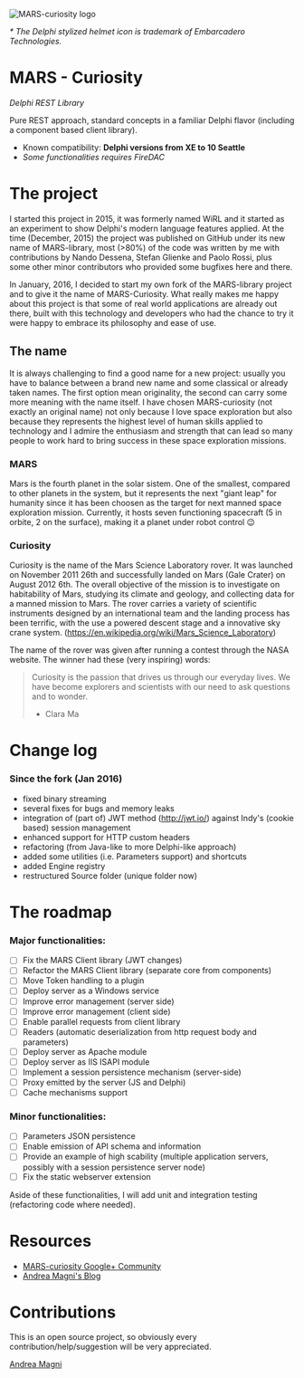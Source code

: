 ![MARS-curiosity logo](http://www.andreamagni.eu/images/MARS-Curiosity-d.png)

_\* The Delphi stylized helmet icon is trademark of Embarcadero Technologies._

# MARS - Curiosity
*Delphi REST Library*

Pure REST approach, standard concepts in a familiar Delphi flavor (including a component based client library).

- Known compatibility: **Delphi versions from XE to 10 Seattle**
- *Some functionalities requires FireDAC*

# The project

I started this project in 2015, it was formerly named WiRL and it started as an experiment to show Delphi's modern language features applied.
At the time (December, 2015) the project was published on GitHub under its new name of MARS-library, most (>80%) of the code was written by me with contributions by Nando Dessena, Stefan Glienke and Paolo Rossi, plus some other minor contributors who provided some bugfixes here and there.

In January, 2016, I decided to start my own fork of the MARS-library project and to give it the name of MARS-Curiosity.
What really makes me happy about this project is that some of real world applications are already out there, built with this technology and developers who had the chance to try it were happy to embrace its philosophy and ease of use.

## The name

It is always challenging to find a good name for a new project: usually you have to balance between a brand new name and some classical or already taken names. The first option mean originality, the second can carry some more meaning with the name itself.
I have chosen MARS-curiosity (not exactly an original name) not only because I love space exploration but also because they represents the highest level of human skills applied to technology and I admire the enthusiasm and strength that can lead so many people to work hard to bring success in these space exploration missions.

### MARS

Mars is the fourth planet in the solar sistem. One of the smallest, compared to other planets in the system, but it represents the next "giant leap" for humanity since it has been choosen as the target for next manned space exploration mission. Currently, it hosts seven functioning spacecraft (5 in orbite, 2 on the surface), making it a planet under robot control :wink:

### Curiosity
Curiosity is the name of the Mars Science Laboratory rover. It was launched on November 2011 26th and successfully landed on Mars (Gale Crater) on August 2012 6th.
The overall objective of the mission is to investigate on habitability of Mars, studying its climate and geology, and collecting data for a manned mission to Mars. The rover carries a variety of scientific instruments designed by an international team and the landing process has been terrific, with the use a powered descent stage and a innovative sky crane system. (https://en.wikipedia.org/wiki/Mars_Science_Laboratory)

The name of the rover was given after running a contest through the NASA website. The winner had these (very inspiring) words:
> Curiosity is the passion that drives us through our everyday lives. We have become explorers and scientists with our need to ask questions and to wonder.
> - Clara Ma

# Change log
### Since the fork (Jan 2016)
- fixed binary streaming
- several fixes for bugs and memory leaks
- integration of (part of) JWT method (http://jwt.io/) against Indy's (cookie based) session management
- enhanced support for HTTP custom headers
- refactoring (from Java-like to more Delphi-like approach)
- added some utilities (i.e. Parameters support) and shortcuts
- added Engine registry
- restructured Source folder (unique folder now)

# The roadmap

### Major functionalities:
- [ ] Fix the MARS Client library (JWT changes)
- [ ] Refactor the MARS Client library (separate core from components)
- [ ] Move Token handling to a plugin
- [ ] Deploy server as a Windows service
- [ ] Improve error management (server side)
- [ ] Improve error management (client side)
- [ ] Enable parallel requests from client library
- [ ] Readers (automatic deserialization from http request body and parameters)
- [ ] Deploy server as Apache module
- [ ] Deploy server as IIS ISAPI module 
- [ ] Implement a session persistence mechanism (server-side)
- [ ] Proxy emitted by the server (JS and Delphi)
- [ ] Cache mechanisms support

### Minor functionalities:
- [ ] Parameters JSON persistence
- [ ] Enable emission of API schema and information
- [ ] Provide an example of high scability (multiple application servers, possibly with a session persistence server node)
- [ ] Fix the static webserver extension

Aside of these functionalities, I will add unit and integration testing (refactoring code where needed).

# Resources
- [MARS-curiosity Google+ Community](https://plus.google.com/communities/109223723982639531185)
- [Andrea Magni's Blog](http://www.andreamagni.eu/wp/tags/mars-curiosity)

# Contributions
This is an open source project, so obviously every contribution/help/suggestion will be very appreciated.

[Andrea Magni](http://www.andreamagni.eu)

